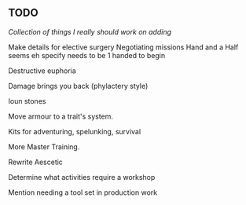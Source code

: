 ## TODO

*Collection of things I really should work on adding*

Make details for elective surgery 
Negotiating missions
Hand and a Half seems eh specify needs to be 1 handed to begin

Destructive euphoria

Damage brings you back (phylactery style)

Ioun stones

Move armour to a trait's system.

Kits for adventuring, spelunking, survival

More Master Training.

Rewrite Aescetic

Determine what activities require a workshop

Mention needing a tool set in production work




